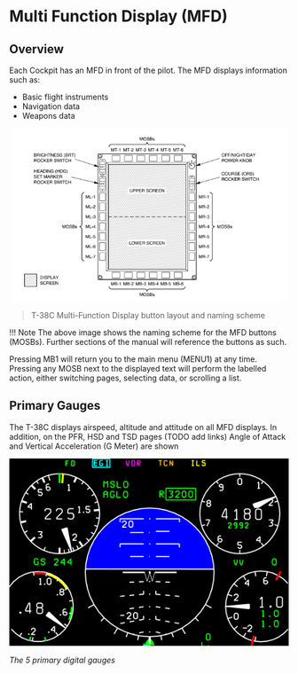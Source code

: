 # Multi Function Display (MFD)
## Overview
Each Cockpit has an MFD in front of the pilot. The MFD displays information such as:

* Basic flight instruments
* Navigation data
* Weapons data

![alt text](images/mfd.png)
> T-38C Multi-Function Display button layout and naming scheme

!!! Note
    The above image shows the naming scheme for the MFD buttons (MOSBs). Further sections of the manual will reference the buttons as such.

Pressing MB1 will return you to the main menu (MENU1) at any time. Pressing any MOSB next to the displayed text will perform the labelled action, either switching pages, selecting data, or scrolling a list.

## Primary Gauges
The T-38C displays airspeed, altitude and attitude on all MFD displays. In addition, on the PFR, HSD and TSD pages (TODO add links) Angle of Attack and Vertical Acceleration (G Meter) are shown

![alt text](images/primary_gauges.png)

*The 5 primary digital gauges*



